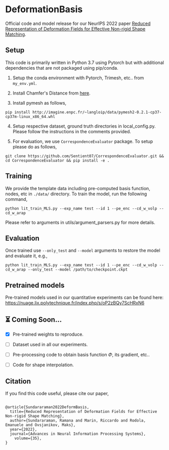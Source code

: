 # DeformationBasis
Official code and model release for our NeurIPS 2022 paper [Reduced Representation of Deformation Fields for Effective Non-rigid Shape Matching](https://arxiv.org/abs/2211.14604).

## Setup
This code is primarily written in Python 3.7 using Pytorch but with additional dependencies that are not packaged using pip/conda.

1. Setup the conda environment with Pytorch, Trimesh, etc.. from `my_env.yml`.

2. Install Chamfer's Distance from [here](https://github.com/ThibaultGROUEIX/ChamferDistancePytorch/tree/36f82e31d754caf7d409c83bdcf0d82d87d2fd55).

3. Install pymesh as follows,

```
pip install http://imagine.enpc.fr/~langloip/data/pymesh2-0.2.1-cp37-cp37m-linux_x86_64.whl
```

4. Setup respective dataset, ground truth directories in local_config.py. Please follow the instructions in the comments provided.

5. For evaluation, we use `CorrespondenceEvaluator` package. To setup please do as follows,

```
git clone https://github.com/Sentient07/CorrespondenceEvaluator.git && cd CorrespondenceEvaluator && pip install -e .
```

## Training
We provide the template data including pre-computed basis function, nodes, etc in `./data/` directory. To train the model, run the following command,

```
python lit_train_MLS.py --exp_name test --id 1 --pe_enc --cd_w_volp --cd_w_arap
```

Please refer to arguments in utils/argument_parsers.py for more details.

## Evaluation

Once trained use `--only_test` and `--model` arguments to restore the model and evaluate it, e.g.,

```
python lit_train_MLS.py --exp_name test --id 1 --pe_enc --cd_w_volp --cd_w_arap --only_test --model /path/to/checkpoint.ckpt
```


## Pretrained models

Pre-trained models used in our quantitative experiments can be found here: https://nuage.lix.polytechnique.fr/index.php/s/oP2zBQy7ScHRxN6 

## :hourglass_flowing_sand: Coming Soon...

- [x] Pre-trained weights to reproduce.

- [ ] Dataset used in all our experiments.

- [ ] Pre-processing code to obtain basis function $`\Phi`$, its gradient, etc..

- [ ] Code for shape interpolation.

## Citation

If you find this code useful, please cite our paper,

```

@article{Sundararaman2022DeformBasis,
  title={Reduced Representation of Deformation Fields for Effective Non-rigid Shape Matching},
  author={Sundararaman, Ramana and Marin, Riccardo and Rodola, Emanuele and Ovsjanikov, Maks},
  year={2022},
  journal={Advances in Neural Information Processing Systems},
 	volume={35},
}

```
